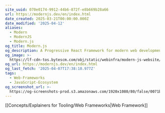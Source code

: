 ```yaml
---
site_uuid: 070e0174-9912-44b6-872f-e8b669b28a66
url: https://modernjs.dev/en/index.html
date_created: 2025-03-21T00:00:00.000Z
date_modified: '2025-04-12'
aliases:
  - Modern
  - ModernJS
  - Modern.js
og_title: Modern.js
og_description: A Progressive React Framework for modern web development.
og_image: >-
  https://lf-cdn-tos.bytescm.com/obj/static/webinfra/modern-js-website/assets/images/images/modernjs-logo.svg
og_url: https://modernjs.dev/en/index.html
og_last_fetch: '2025-04-07T17:38:10.977Z'
tags:
  - Web-Frameworks
  - JavaScript-Ecosystem
og_screenshot_url: >-
  https://og-screenshots-prod.s3.amazonaws.com/1920x1080/80/false/0071b25c64c75f779c8c23a15948b0de191cb3ba33b7a23d26eb13d29471b42d.jpeg
---
```





[[Concepts/Explainers for Tooling/Web Frameworks|Web Framework]]